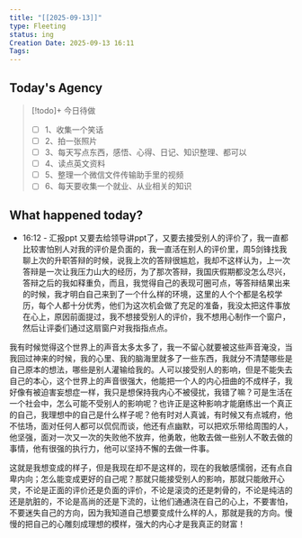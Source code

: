 ```yaml
---
title: "[[2025-09-13]]"
type: Fleeting
status: ing
Creation Date: 2025-09-13 16:11
Tags:
---
```

## Today's Agency
> [!todo]+ 今日待做
> - [ ] 1、收集一个笑话
> - [ ] 2、拍一张照片
> - [ ] 3、每天写点东西，感悟、心得、日记、知识整理、都可以
> - [ ] 4、读点英文资料
> - [ ] 5、整理一个微信文件传输助手里的视频
> - [ ] 6、每天要收集一个就业、从业相关的知识

## What happened today?
- 16:12 - 汇报ppt
又要去给领导讲ppt了，又要去接受别人的评价了，我一直都比较害怕别人对我的评价是负面的，我一直活在别人的评价里，周5剑锋找我聊上次的升职答辩的时候，说我上次的答辩很尴尬，我却不这样认为，上一次答辩是一次让我压力山大的经历，为了那次答辩，我国庆假期都没怎么尽兴，答辩之后的我如释重负，而且，我觉得自己的表现可圈可点，等答辩结果出来的时候，我才明白自己来到了一个什么样的环境，这里的人个个都是名校学历，每个人都十分优秀，他们为这次机会做了充足的准备，我没太把这件事放在心上，原因前面提过，我不想接受别人的评价，我不想用心制作一个窗户，然后让评委们通过这扇窗户对我指指点点。

我有时候觉得这个世界上的声音太多太多了，我一不留心就要被这些声音淹没，当我回过神来的时候，我的心里、我的脑海里就多了一些东西，我就分不清楚哪些是自己原本的想法，哪些是别人灌输给我的。人可以接受别人的影响，但是不能失去自己的本心，这个世界上的声音很强大，他能把一个人的内心扭曲的不成样子，我好像有被迫害妄想症一样，我只是想保持我内心不被侵扰，我错了嘛？可是生活在一个社会中，怎么可能不受别人的影响呢？也许正是这种影响才能磨练出一个真正的自己，我理想中的自己是什么样子呢？他有时对人真诚，有时候又有点城府，他不怯场，面对任何人都可以侃侃而谈，他还有点幽默，可以把欢乐带给周围的人，他坚强，面对一次又一次的失败他不放弃，他勇敢，他敢去做一些别人不敢去做的事情，他有很强的执行力，他可以坚持不懈的去做一件事。

这就是我想变成的样子，但是我现在却不是这样的，现在的我敏感懦弱，还有点自卑内向；怎么能变成更好的自己呢？那就只能接受别人的影响，那就只能敞开心灵，不论是正面的评价还是负面的评价，不论是滚烫的还是刺骨的，不论是纯洁的还是肮脏的，不论是高尚的还是下流的，让他们通通浇在自己的心上，不要害怕，不要迷失自己的方向，因为我知道自己想要变成什么样的人，那就是我的方向。慢慢的把自己的心雕刻成理想的模样，强大的内心才是我真正的财富！